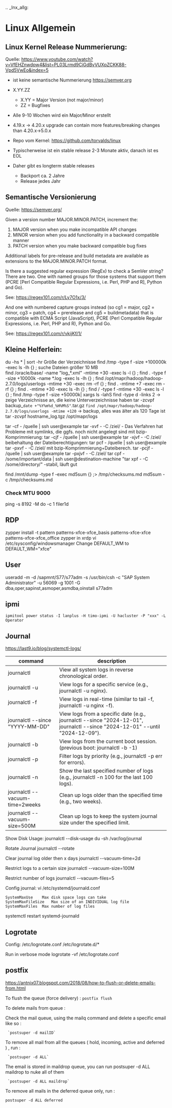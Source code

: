 .. _lnx_allg:


# Linux Allgemein


## Linux Kernel Release Nummerierung:

Quelle: https://www.youtube.com/watch?v=VfEHZnwdpw4&list=PL03Lrmd9CiGdBvVUXpZCKK88-Vpd5VwEo&index=5

  * ist keine semantische Nummerierung https://semver.org
  * X.YY.ZZ
  
    * X.YY = Major Version (not major/minor)
    * ZZ = Bugfixes
  * Alle 9-10 Wochen wird ein Major/Minor erstellt
  * 4.19.x -> 4.20.x upgrade can contain more features/breaking changes than 4.20.x->5.0.x
  * Repo vom Kernel: https://github.com/torvalds/linux
  * Typischerweise ist ein stable release 2-3 Monate aktiv, danach ist es EOL
  * Daher gibt es longterm stable releases
  
    * Backport ca. 2 Jahre
    * Release jedes Jahr
  
## Semantische Versionierung

Quelle: https://semver.org/

Given a version number MAJOR.MINOR.PATCH, increment the:

1. MAJOR version when you make incompatible API changes
2. MINOR version when you add functionality in a backward compatible manner
3. PATCH version when you make backward compatible bug fixes

Additional labels for pre-release and build metadata are available as extensions to the MAJOR.MINOR.PATCH format.

Is there a suggested regular expression (RegEx) to check a SemVer string?
There are two. One with named groups for those systems that support them (PCRE [Perl Compatible Regular Expressions, i.e. Perl, PHP and R], Python and Go).

See: https://regex101.com/r/Ly7O1x/3/

And one with numbered capture groups instead (so cg1 = major, cg2 = minor, cg3 = patch, cg4 = prerelease and cg5 = buildmetadata) that is compatible with ECMA Script (JavaScript), PCRE (Perl Compatible Regular Expressions, i.e. Perl, PHP and R), Python and Go.

See: https://regex101.com/r/vkijKf/1/


## Kleine Helferlein:

du -hs * | sort -hr                                         Größe der Verzeichnisse
find /tmp -type f -size +100000k -exec ls -lh {} \;         suche Dateien größer 10 MB  
find /oracle/base/ -name "log_*.xml" -mtime +30 -exec ls -l {} \;
find . -type f -size +10000k -name *.log -exec ls -lh {} \;
find /opt/mapr/hadoop/hadoop-2.7.0/logs/userlogs -mtime +30 -exec rm -rf {} \;
find . -mtime +7 -exec rm -rf {} \;
find . -mtime +30 -exec ls -lh {} \;
find  / -type f -mtime +30 -exec ls -l {} \;
find /tmp -type f -size +50000k| xargs ls -lahS
find <verzeichnis> -type d -links 2 -> zeige Verzeichnisse an, die keine Unterverzeichnisse haben
tar -zcvpf backup_`date +"%Y%m%d_%H%M%S"`.tar.gz `find /opt/mapr/hadoop/hadoop-2.7.0/logs/userlogs -mtime +120`    -> backup, alles was älter als 120 Tage ist
tar -zcvpf hostname_log.tgz /opt/mapr/logs
 
tar -cf - /quelle | ssh user@example tar -xvf - -C /ziel/     - Das Verfahren hat Probleme mit symlinks, die ggfs. noch nicht angelegt sind
mit bzip-Komprimmierung: 				tar -cjf - /quelle | ssh user@example tar -xjvf - -C /ziel/
beibehaltung der Dateiberechtigungen: 	tar pcf - /quelle | ssh user@example tar -pxvf - -C /ziel/
mit bzip-Komprimmierung+Dateiberech.	tar -pcjf - /quelle | ssh user@example tar -pxjvf - -C /ziel/
tar cpf - /some/important/data | ssh user@destination-machine "tar xpf - -C /some/directory/"  -stabil, läuft gut
  
find /mnt/dump -type f -exec md5sum {} \;> /tmp/checksums.md 
md5sum -c /tmp/checksums.md

### Check MTU 9000
ping -s 8192 -M do -c 1 filer1d

## RDP

zypper install -t pattern patterns-xfce-xfce_basis patterns-xfce-xfce patterns-xfce-xfce_office
zypper in xrdp
vi /etc/sysconfig/windowsmanager
  Change DEFAULT_WM to DEFAULT_WM="xfce"


## User


useradd -m -d /sapmnt/S77/s77adm -s /usr/bin/csh -c "SAP System Administrator" -u 56069 -g 1001 -G dba,oper,sapinst,asmoper,asmdba,oinstall s77adm


## ipmi
`ipmitool power status -I lanplus -H timo-ipmi -U hacluster -P "xxx" -L Operator`


## Journal
https://last9.io/blog/systemctl-logs/

| command | description | 
| -------- | -------- | 
|journalctl	                      |View all system logs in reverse chronological order.
|journalctl -u <service-name>	    |View logs for a specific service (e.g., journalctl -u nginx).
|journalctl -f	                  |View logs in real-time (similar to tail -f, journalctl -u nginx -f).
|journalctl --since "YYYY-MM-DD"	|View logs from a specific date (e.g., journalctl --since "2024-12-01", journalctl --since "2024-12-01" --until "2024-12-09").
|journalctl -b	                  |View logs from the current boot session. (previous boot: journalctl -b -1)
|journalctl -p <priority>    	    |Filter logs by priority (e.g., journalctl -p err for errors).
|journalctl -n <number>	          |Show the last specified number of logs (e.g., journalctl -n 100 for the last 100 logs).
|journalctl --vacuum-time=2weeks	|Clean up logs older than the specified time (e.g., two weeks).
|journalctl --vacuum-size=500M	  |Clean up logs to keep the system journal size under the specified limit.

Show Disk Usage: 
  journalctl --disk-usage
  du -sh /var/log/journal

Rotate Journal
   journalctl --rotate

Clear journal log older then x days
  journalctl --vacuum-time=2d

Restrict logs to a certain size
  journalctl --vacuum-size=100M

Restrict number of logs
  journalctl --vacuum-files=5

Config journal:
  vi /etc/systemd/journald.conf

    SystemMaxUse	Max disk space logs can take
    SystemMaxFileSize	Max size of an INDIVIDUAL log file
    SystemMaxFiles	Max number of log files

  systemctl restart systemd-journald


## Logrotate

Config: 
  /etc/logrotate.conf
  /etc/logrotate.d/*

Run in verbose mode
  logrotate -vf /etc/logrotate.conf

## postfix

https://antnix07.blogspot.com/2018/08/how-to-flush-or-delete-emails-from.html

 To flush the queue (force delivery) :  `postfix flush`

 To delete mails from queue :

  Check the mail queue, using the mailq command and delete a specific email like so :
       
     `postsuper -d mailID`

 To remove all mail from all the queues ( hold, incoming, active and deferred ) , run :
   
     `postsuper -d ALL`
 
The email is stored in maildrop queue, you can run postsuper -d ALL maildrop to nuke all of them
 
     `postsuper -d ALL maildrop`

 To remove all mails in the deferred queue only, run :
   
  `postsuper -d ALL deferred`